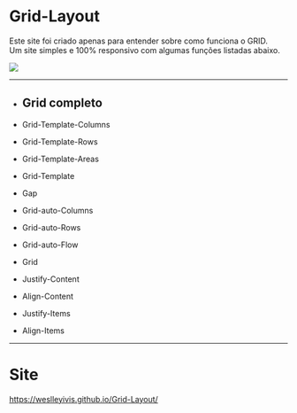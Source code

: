 ﻿# Grid-Layout

Este site foi criado apenas para entender sobre como funciona o GRID. <br>
Um site simples e 100% responsivo com algumas funções listadas abaixo.

<img src="https://uploaddeimagens.com.br/images/003/594/015/original/Grid.jpeg?1639799717">
<hr>

* ## Grid completo

* Grid-Template-Columns
* Grid-Template-Rows
* Grid-Template-Areas
* Grid-Template
* Gap
* Grid-auto-Columns
* Grid-auto-Rows
* Grid-auto-Flow
* Grid
* Justify-Content
* Align-Content
* Justify-Items
* Align-Items

<hr>

# Site 
https://weslleyivis.github.io/Grid-Layout/
